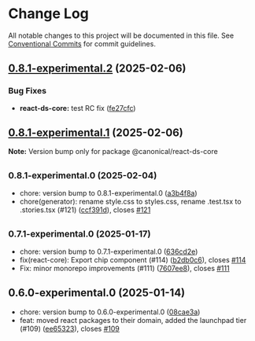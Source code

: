 # Change Log

All notable changes to this project will be documented in this file.
See [Conventional Commits](https://conventionalcommits.org) for commit guidelines.

## [0.8.1-experimental.2](https://github.com/canonical/ds25/compare/v0.8.1-experimental.1...v0.8.1-experimental.2) (2025-02-06)


### Bug Fixes

* **react-ds-core:** test RC fix ([fe27cfc](https://github.com/canonical/ds25/commit/fe27cfcb46d28fdc2ba38f8a4a1aca7e769984a9))





## [0.8.1-experimental.1](https://github.com/canonical/ds25/compare/v0.8.1-experimental.0...v0.8.1-experimental.1) (2025-02-06)

**Note:** Version bump only for package @canonical/react-ds-core





## <small>0.8.1-experimental.0 (2025-02-04)</small>

* chore: version bump to 0.8.1-experimental.0 ([a3b4f8a](https://github.com/canonical/ds25/commit/a3b4f8a))
* chore(generator): rename style.css to styles.css, rename .test.tsx to .stories.tsx (#121) ([ccf391d](https://github.com/canonical/ds25/commit/ccf391d)), closes [#121](https://github.com/canonical/ds25/issues/121)



## <small>0.7.1-experimental.0 (2025-01-17)</small>

* chore: version bump to 0.7.1-experimental.0 ([636cd2e](https://github.com/canonical/ds25/commit/636cd2e))
* fix(react-core): Export chip component (#114) ([b2db0c6](https://github.com/canonical/ds25/commit/b2db0c6)), closes [#114](https://github.com/canonical/ds25/issues/114)
* Fix: minor monorepo improvements (#111) ([7607ee8](https://github.com/canonical/ds25/commit/7607ee8)), closes [#111](https://github.com/canonical/ds25/issues/111)



## 0.6.0-experimental.0 (2025-01-14)

* chore: version bump to 0.6.0-experimental.0 ([08cae3a](https://github.com/canonical/ds25/commit/08cae3a))
* feat: moved react packages to their domain, added the launchpad tier (#109) ([ee65323](https://github.com/canonical/ds25/commit/ee65323)), closes [#109](https://github.com/canonical/ds25/issues/109)
